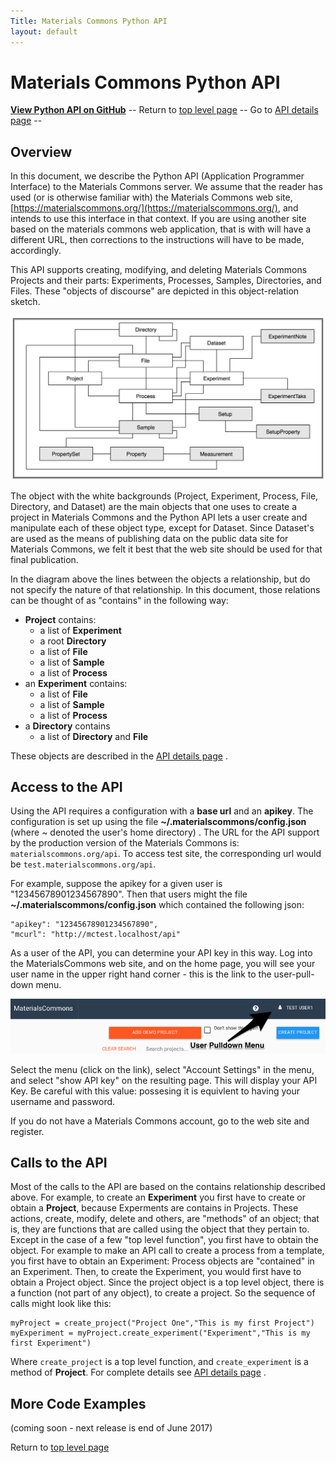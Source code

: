 ```yaml
---
Title: Materials Commons Python API
layout: default
---
```


Materials Commons Python API
============================
**[View Python API on GitHub](https://github.com/materials-commons/mcapi/tree/master/python)**
-- Return to [top level page](../)
-- Go to [API details page](../sphinx/html) --

Overview
--------

In this document, we describe the Python API (Application Programmer Interface)
to the Materials Commons server. We assume that the reader has used
(or is otherwise familiar with) the Materials Commons web site,
[https://materialscommons.org/](https://materialscommons.org/), and intends to use
this interface in that context. If you are using another
site based on the materials commons web application, that is
with will have a different URL, then corrections to
the instructions will have to be made, accordingly.

This API supports creating, modifying, and deleting Materials
Commons Projects and their parts: Experiments, Processes, Samples,
Directories, and Files. These "objects of discourse" are depicted
in this object-relation sketch.

![A box and line diagram of the core pojects and their relationships](./images/MaterialsCommonsCoreObject.png)

The object with the white backgrounds (Project, Experiment,
Process, File, Directory, and Dataset) are the main objects that
one uses to create a project in Materials Commons and the Python
API lets a user create and manipulate each of these object type,
except for Dataset. Since Dataset's are used as the means of
publishing data on the public data site for Materials Commons, we
felt it best that the web site should be used for that final
publication.

In the diagram above the lines between the objects a
relationship, but do not specify the nature of that relationship.
In this document, those relations can be thought of as "contains"
in the following way:
* **Project** contains:
  * a list of **Experiment**
  * a root **Directory**
  * a list of **File**
  * a list of **Sample**
  * a list of **Process**
* an **Experiment** contains:
  * a list of **File**
  * a list of **Sample**
  * a list of **Process**
* a **Directory** contains
  * a list of **Directory** and **File**

These objects are described in the [API details page](./api) .

Access to the API
-----------------

Using the API requires a configuration with a **base url** and an **apikey**.
The configuration is set up using the file **~/.materialscommons/config.json**
(where ~ denoted the user's home directory) . 
The URL for the API support by the production version of the
Materials Commons is: <code>materialscommons.org/api</code>. To
access test site, the corresponding url would be <code>test.materialscommons.org/api</code>.

For example, suppose the apikey for a given user is
"12345678901234567890".
Then that users might the file **~/.materialscommons/config.json**
which contained the following json:
```
"apikey": "12345678901234567890",
"mcurl": "http://mctest.localhost/api"
```

As a user of the API, you can determine your API key in this way.
Log into the MaterialsCommons web site, and on the home page, you
will see your user name in the upper right hand corner - this is
the link to the user-pull-down menu.

![Showing Position of User Menu](images/MC_UserMenu.png)

Select the menu (click on the link), select "Account Settings"
in the menu, and select "show API key" on the resulting page. This
will display your API Key. Be careful with this value: possesing
it is equivlent to having your username and password.

If you do not have a Materials Commons account, go to the web site and register.

Calls to the API
----------------

Most of the calls to the API are based on the contains
relationship described above. For example, to create an **Experiment**
you first have to create or obtain a **Project**, because Experments
are contains in Projects. These actions, create, modify, delete and others,
are "methods" of an object; that is, they are functions that are called
using the object that they pertain to. Except in the case of a few "top level function", you
first have to obtain the object. For example to make an API call
to create a process from a template, you first have to obtain an
Experiment: Process objects are "contained" in an Experiment.
Then, to create the Experiment, you would first have to obtain a
Project object. Since the project object is a top level object,
there is a function (not part of any object), to create a project.
So the sequence of calls might look like this:
```
myProject = create_project("Project One","This is my first Project")
myExperiment = myProject.create_experiment("Experiment","This is my first Experiment")
```

Where ```create_project``` is a top level function, and ```create_experiment``` is a method
of **Project**. For complete details see [API details page](./api) .

More Code Examples
------------------

(coming soon - next release is end of June 2017)

Return to [top level page](../)